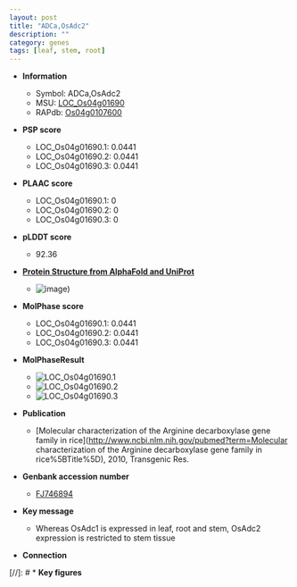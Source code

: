 ```yaml
---
layout: post
title: "ADCa,OsAdc2"
description: ""
category: genes
tags: [leaf, stem, root]
---
```


* **Information**  
    + Symbol: ADCa,OsAdc2  
    + MSU: [LOC_Os04g01690](http://rice.plantbiology.msu.edu/cgi-bin/ORF_infopage.cgi?orf=LOC_Os04g01690)  
    + RAPdb: [Os04g0107600](http://rapdb.dna.affrc.go.jp/viewer/gbrowse_details/irgsp1?name=Os04g0107600)  

* **PSP score** 
    + LOC_Os04g01690.1: 0.0441 
    + LOC_Os04g01690.2: 0.0441 
    + LOC_Os04g01690.3: 0.0441 

* **PLAAC score**  
    + LOC_Os04g01690.1: 0 
    + LOC_Os04g01690.2: 0 
    + LOC_Os04g01690.3: 0 

* **pLDDT score**
    + 92.36

* **[Protein Structure from AlphaFold and UniProt](https://www.uniprot.org/uniprotkb/Q7XRA1/entry#structure)**
    + ![image](https://ricepsp.github.io/images/Q7/AF-Q7XRA1-F1.png))

* **MolPhase score**
    + LOC_Os04g01690.1: 0.0441
    + LOC_Os04g01690.2: 0.0441
    + LOC_Os04g01690.3: 0.0441

* **MolPhaseResult**
    + ![LOC_Os04g01690.1](https://ricepsp.github.io/pictures/LOC_Os04g/LOC_Os04g01690.1.png)
    + ![LOC_Os04g01690.2](https://ricepsp.github.io/pictures/LOC_Os04g/LOC_Os04g01690.2.png)
    + ![LOC_Os04g01690.3](https://ricepsp.github.io/pictures/LOC_Os04g/LOC_Os04g01690.3.png)

* **Publication**  
    + [Molecular characterization of the Arginine decarboxylase gene family in rice](http://www.ncbi.nlm.nih.gov/pubmed?term=Molecular characterization of the Arginine decarboxylase gene family in rice%5BTitle%5D), 2010, Transgenic Res.

* **Genbank accession number**  
    + [FJ746894](http://www.ncbi.nlm.nih.gov/nuccore/FJ746894)

* **Key message**  
    + Whereas OsAdc1 is expressed in leaf, root and stem, OsAdc2 expression is restricted to stem tissue

* **Connection**  

[//]: # * **Key figures**  


